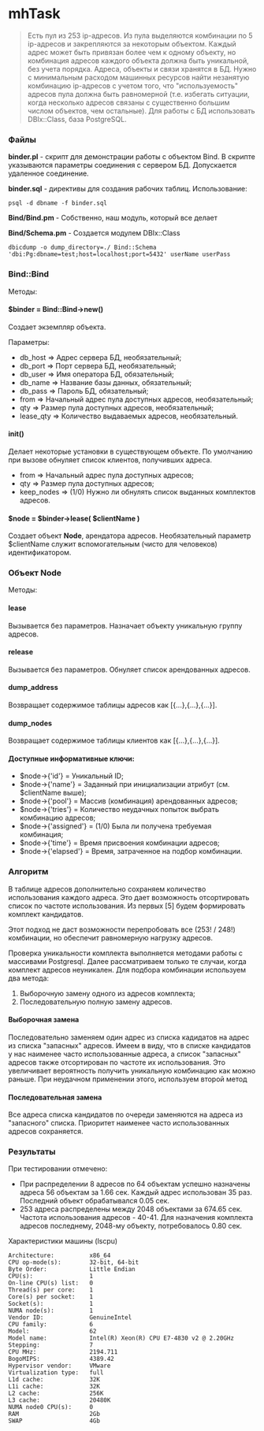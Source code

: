 # mhTask
>Есть пул из 253 ip-адресов. Из пула выделяются комбинации по 5 ip-адресов и закрепляются за некоторым объектом. Каждый адрес может быть привязан более чем к одному объекту, но комбинация адресов каждого объекта должна быть уникальной, без учета порядка. Адреса, объекты и связи хранятся в БД. Нужно с минимальным расходом машинных ресурсов найти незанятую комбинацию ip-адресов с учетом того, что "используемость" адресов пула должна быть равномерной (т.е. избегать ситуации, когда несколько адресов связаны с существенно большим числом объектов, чем остальные). Для работы с БД использовать DBIx::Class, база PostgreSQL.
### Файлы
**binder.pl** - скрипт для демонстрации работы с объектом Bind. В скрипте указываются параметры соединения с сервером БД. Допускается удаленное соединение.

**binder.sql** - директивы для создания рабочих таблиц. Использование: 

    psql -d dbname -f binder.sql
    
 **Bind/Bind.pm** - Собственно, наш модуль, который все делает
 
 **Bind/Schema.pm** - Создается модулем DBIx::Class
 
    dbicdump -o dump_directory=./ Bind::Schema 'dbi:Pg:dbname=test;host=localhost;port=5432' userName userPass
 ### Bind::Bind
 Методы:
 #### $binder = Bind::Bind->new()
 Создает экземпляр объекта.
 
 Параметры:
- db_host => Адрес сервера БД, необязательный;
- db_port => Порт сервера БД, необязательный;
- db_user => Имя оператора БД, обязательный;
- db_name => Название базы данных, обязательный;
- db_pass => Пароль БД, обязательный;
- from => Начальный адрес пула доступных адресов, необязательный;
- qty => Размер пула доступных адресов, необязательный;
- lease_qty => Количество выдаваемых адресов, необязательный.
#### init()
Делает некоторые установки в существующем объекте. По умолчанию при вызове обнуляет список клиентов, получивших адреса.
- from => Начальный адрес пула доступных адресов;
- qty => Размер пула доступных адресов;
- keep_nodes => (1/0) Нужно ли обнулять список выданных комплектов адресов.
#### $node = $binder->lease( $clientName )
Создает объект **Node**, арендатора адресов. Необязательный параметр $clientName служит вспомогательным (чисто для человеков) идентификатором. 
### Объект Node
Методы:
#### lease
Вызывается без параметров. Назначает объекту уникальную группу адресов.
#### release
Вызывается без параметров. Обнуляет список арендованных адресов.
#### dump_address
Возвращает содержимое таблицы адресов как [{...},{...},{...}].
#### dump_nodes
Возвращает содержимое таблицы клиентов как [{...},{...},{...}].
#### Доступные информативные ключи:
- $node->{'id'} = Уникальный ID;
- $node->{'name'} = Заданный при инициализации атрибут (см. $clientName выше);
- $node->{'pool'} = Массив (комбинация) арендованных адресов;
- $node->{'tries'} = Количество неудачных попыток выбрать комбинацию адресов;
- $node->{'assigned'} = (1/0) Была ли получена требуемая комбинация;
- $node->{'time'} = Время присвоения комбинации адресов;
- $node->{'elapsed'} = Время, затраченное на подбор комбинации.

### Алгоритм
В таблице адресов дополнительно сохраняем количество использования каждого адреса. Это дает возможность отсортировать список по частоте использования. Из первых [5] будем формировать комплект кандидатов. 

Этот подход не даст возможности перепробовать все (253! / 248!) комбинации, но обеспечит равномерную нагрузку адресов.

Проверка уникальности комплекта выполняется методами работы с массивами Postgresql. Далее рассматриваем только те случаи, когда комплект адресов неуникален. Для подбора комбинации используем два метода: 
1. Выборочную замену одного из адресов комплекта;
2. Последовательную полную замену адресов.
#### Выборочная замена
Последовательно заменяем один адрес из списка кадидатов на адрес из списка "запасных" адресов. Имеем в виду, что в списке кандидатов у нас наименее часто использованные адреса, а список "запасных" адресов также отсортирован по частоте их использования. Это увеличивает вероятность получить уникальную комбинацию как можно раньше. При неудачном применении этого, используем второй метод
#### Последовательная замена
Все адреса списка кандидатов по очереди заменяются на адреса из "запасного" списка. Приоритет наименее часто использованных адресов сохраняется.
### Результаты
При тестировании отмечено:
- При распределении 8 адресов по 64 объектам успешно назначены адреса 56 объектам за 1.66 сек. Каждый адрес использован 35 раз. Последний объект обрабатывался 0.05 сек.
- 253 адреса распределены между 2048 объектами за 674.65 сек. Частота использования адресов - 40-41. Для назначения комплекта адресов последнему, 2048-му объекту, потребовалось 0.80 сек.

 Характеристики машины (lscpu)

    Architecture:          x86_64
    CPU op-mode(s):        32-bit, 64-bit
    Byte Order:            Little Endian
    CPU(s):                1
    On-line CPU(s) list:   0
    Thread(s) per core:    1
    Core(s) per socket:    1
    Socket(s):             1
    NUMA node(s):          1
    Vendor ID:             GenuineIntel
    CPU family:            6
    Model:                 62
    Model name:            Intel(R) Xeon(R) CPU E7-4830 v2 @ 2.20GHz
    Stepping:              7
    CPU MHz:               2194.711
    BogoMIPS:              4389.42
    Hypervisor vendor:     VMware
    Virtualization type:   full
    L1d cache:             32K
    L1i cache:             32K
    L2 cache:              256K
    L3 cache:              20480K
    NUMA node0 CPU(s):     0
    RAM                    2Gb
    SWAP                   4Gb
